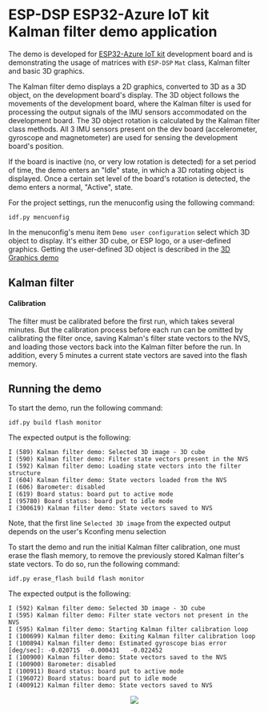 # ESP-DSP ESP32-Azure IoT kit Kalman filter demo application

The demo is developed for [ESP32-Azure IoT kit](https://github.com/espressif/esp-bsp/tree/master/esp32_azure_iot_kit) development board and is demonstrating the usage of matrices with `ESP-DSP` `Mat` class, Kalman filter and basic 3D graphics.

The Kalman filter demo displays a 2D graphics, converted to 3D as a 3D object, on the development board's display. The 3D object follows the movements of the development board, where the Kalman filter is used for processing the output signals of the IMU sensors accommodated on the development board. The 3D object rotation is calculated by the Kalman filter class methods. All 3 IMU sensors present on the dev board (accelerometer, gyroscope and magnetometer) are used for sensing the development board's position.


If the board is inactive (no, or very low rotation is detected) for a set period of time, the demo enters an "Idle" state, in which a 3D rotating object is displayed. Once a certain set level of the board's rotation is detected, the demo enters a normal, "Active", state.

For the project settings, run the menuconfig using the following command: 

    idf.py mencuonfig

In the menuconfig's menu item `Demo user configuration` select which 3D object to display. It's either 3D cube, or ESP logo, or a user-defined graphics. Getting the user-defined 3D object is described in the [3D Graphics demo](../3d_graphics)

## Kalman filter
#### Calibration

The filter must be calibrated before the first run, which takes several minutes. But the calibration process before each run can be omitted by calibrating the filter once, saving Kalman's filter state vectors to the NVS, and loading those vectors back into the Kalman filter before the run. In addition, every 5 minutes a current state vectors are saved into the flash memory.

## Running the demo

To start the demo, run the following command:

    idf.py build flash monitor

The expected output is the following:

    I (589) Kalman filter demo: Selected 3D image - 3D cube
    I (590) Kalman filter demo: Filter state vectors present in the NVS
    I (592) Kalman filter demo: Loading state vectors into the filter structure
    I (604) Kalman filter demo: State vectors loaded from the NVS
    I (606) Barometer: disabled
    I (619) Board status: board put to active mode
    I (95780) Board status: board put to idle mode
    I (300619) Kalman filter demo: State vectors saved to NVS

Note, that the first line `Selected 3D image` from the expected output depends on the user's Kconfing menu selection

To start the demo and run the initial Kalman filter calibration, one must erase the flash memory, to remove the previously stored Kalman filter's state vectors. To do so, run the following command:

    idf.py erase_flash build flash monitor

The expected output is the following:

    I (592) Kalman filter demo: Selected 3D image - 3D cube
    I (595) Kalman filter demo: Filter state vectors not present in the NVS
    I (595) Kalman filter demo: Starting Kalman filter calibration loop
    I (100699) Kalman filter demo: Exiting Kalman filter calibration loop
    I (100894) Kalman filter demo: Estimated gyroscope bias error [deg/sec]: -0.020715	-0.000431	-0.022452
    I (100900) Kalman filter demo: State vectors saved to the NVS
    I (100900) Barometer: disabled
    I (100911) Board status: board put to active mode
    I (196072) Board status: board put to idle mode
    I (400912) Kalman filter demo: State vectors saved to NVS

<div align="center">
  <img src= "applications/azure_board_apps/apps/kalman_filter/kalman_filter.gif">
</div>